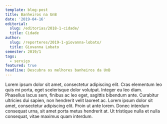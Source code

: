 ```yaml
---
template: blog-post
title: Banheiros na UnB
date: '2019-04-16'
editorial:
  slug: /editorias/2018-1-cidade/
  title: Cidade
author:
  slug: /reporteres/2019-1-giovanna-lobato/
  title: Giovanna Lobato
semester: 2019/1
tags:
  - serviço
featured: true
headline: Descubra os melhores banheiros da UnB
---
```

Lorem ipsum dolor sit amet, consectetur adipiscing elit. Cras elementum leo quis mi porta, eget scelerisque dolor volutpat. Integer eu leo diam. Phasellus lacus sem, finibus ac leo eget, sagittis bibendum ante. Curabitur ultricies dui sapien, non hendrerit velit laoreet ac. Lorem ipsum dolor sit amet, consectetur adipiscing elit. Proin ut ante lorem. Donec interdum consequat urna, sit amet porta metus hendrerit at. Ut tristique nulla et nulla consequat, vitae maximus quam interdum.
